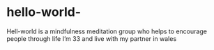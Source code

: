 # hello-world-
Hell-world is a mindfulness meditation group who helps to encourage people through life
I’m 33 and live with my partner in wales 
